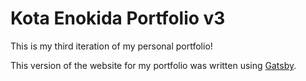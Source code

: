 # Kota Enokida Portfolio v3

This is my third iteration of my personal portfolio!

This version of the website for my portfolio was written using [Gatsby](https://www.gatsbyjs.org).
